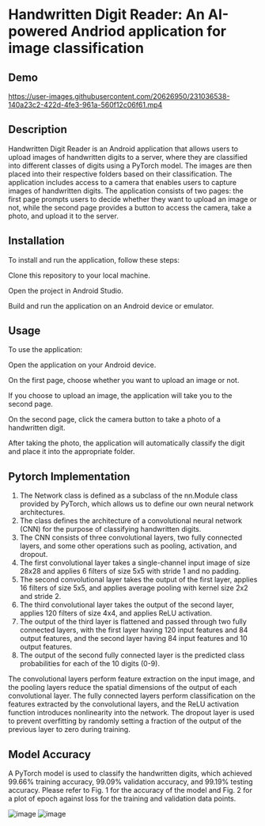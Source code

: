 # Handwritten Digit Reader: An AI-powered Andriod application for image classification

## Demo

https://user-images.githubusercontent.com/20626950/231036538-140a23c2-422d-4fe3-961a-560f12c06f61.mp4

## Description
Handwritten Digit Reader is an Android application that allows users to upload images of handwritten digits to a server, where they are classified into
different classes of digits using a PyTorch model. The images are then placed into their respective folders based on their classification. The application includes
access to a camera that enables users to capture images of handwritten digits. The application consists of two pages: the first page prompts users to decide whether
they want to upload an image or not, while the second page provides a button to access the camera, take a photo, and upload it to the server.

## Installation
To install and run the application, follow these steps:

  Clone this repository to your local machine.
  
  Open the project in Android Studio.
  
  Build and run the application on an Android device or emulator.

## Usage
To use the application:

  Open the application on your Android device.
  
  On the first page, choose whether you want to upload an image or not.
  
  If you choose to upload an image, the application will take you to the second page.
  
  On the second page, click the camera button to take a photo of a handwritten digit.
  
  After taking the photo, the application will automatically classify the digit and place it into the appropriate folder.
  
## Pytorch Implementation

1. The Network class is defined as a subclass of the nn.Module class provided by PyTorch, which allows us to define our own neural network architectures.
2. The class defines the architecture of a convolutional neural network (CNN) for the purpose of classifying handwritten digits.
3. The CNN consists of three convolutional layers, two fully connected layers, and some other operations such as pooling, activation, and dropout.
4. The first convolutional layer takes a single-channel input image of size 28x28 and applies 6 filters of size 5x5 with stride 1 and no padding.
5. The second convolutional layer takes the output of the first layer, applies 16 filters of size 5x5, and applies average pooling with kernel size 2x2 and stride 2.
6. The third convolutional layer takes the output of the second layer, applies 120 filters of size 4x4, and applies ReLU activation.
7. The output of the third layer is flattened and passed through two fully connected layers, with the first layer having 120 input features and 84 output features,
and the second layer having 84 input features and 10 output features.
8. The output of the second fully connected layer is the predicted class probabilities for each of the 10 digits (0-9).

The convolutional layers perform feature extraction on the input image, and the pooling layers reduce the spatial dimensions of the output of each convolutional layer. The fully connected layers perform classification on the features extracted by the convolutional layers, and the ReLU activation function introduces nonlinearity into the network. The dropout layer is used to prevent overfitting by randomly setting a fraction of the output of the previous layer to zero during training.

## Model Accuracy
A PyTorch model is used to classify the handwritten digits, which achieved 99.66% training accuracy, 99.09% validation accuracy, and 99.19% testing accuracy.
Please refer to Fig. 1 for the accuracy of the model and Fig. 2 for a plot of epoch against loss for the training and validation data points.

![image](https://user-images.githubusercontent.com/20626950/231037096-9c08a5b6-80f9-4e85-9ba1-8d8ba35ffbc2.png)
![image](https://user-images.githubusercontent.com/20626950/231037155-38e2cf72-ca91-461d-b0e7-bdc19cc8cfe6.png)



